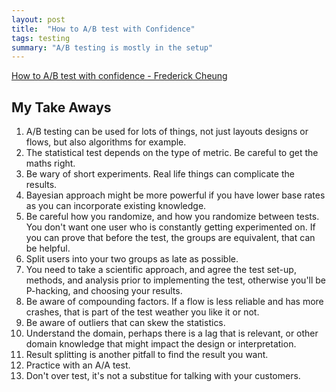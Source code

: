 ```yaml
---
layout: post
title:  "How to A/B test with Confidence"
tags: testing
summary: "A/B testing is mostly in the setup"
---
```


[How to A/B test with confidence - Frederick Cheung](https://www.youtube.com/watch?v=IsgQ9RJ0rJE)

## My Take Aways

1. A/B testing can be used for lots of things, not just layouts designs or flows, but also algorithms for example.
2. The statistical test depends on the type of metric. Be careful to get the maths right.
3. Be wary of short experiments. Real life things can complicate the results.
4. Bayesian approach might be more powerful if you have lower base rates as you can incorporate existing knowledge.
5. Be careful how you randomize, and how you randomize between tests. You don't want one user who is constantly getting experimented on. If you can prove that before the test, the groups are equivalent, that can be helpful.
6. Split users into your two groups as late as possible.
7. You need to take a scientific approach, and agree the test set-up, methods, and analysis prior to implementing the test, otherwise you'll be P-hacking, and choosing your results.
8. Be aware of compounding factors. If a flow is less reliable and has more crashes, that is part of the test weather you like it or not.
9. Be aware of outliers that can skew the statistics.
10. Understand the domain, perhaps there is a lag that is relevant, or other domain knowledge that might impact the design or interpretation.
11. Result splitting is another pitfall to find the result you want.
12. Practice with an A/A test.
13. Don't over test, it's not a substitue for talking with your customers.
